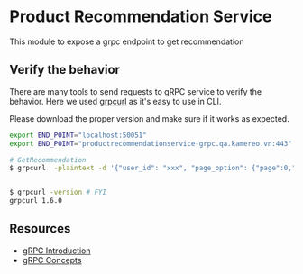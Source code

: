 # Product Recommendation Service
This module to expose a grpc endpoint to get recommendation
## Verify the behavior
There are many tools to send requests to gRPC service to verify the behavior.
Here we used [grpcurl](https://github.com/fullstorydev/grpcurl) as it's easy to use in CLI.

Please download the proper version and make sure if it works as expected.
```bash
export END_POINT="localhost:50051"
export END_POINT="productrecommendationservice-grpc.qa.kamereo.vn:443"

# GetRecommendation
$ grpcurl  -plaintext -d '{"user_id": "xxx", "page_option": {"page":0,"size":0}}' "${END_POINT}" kamereo.item.recommendation.ProductRecommendationService/GetRecommendation


$ grpcurl -version # FYI
grpcurl 1.6.0
```
## Resources
- [gRPC Introduction](https://grpc.io/docs/what-is-grpc/introduction/)
- [gRPC Concepts](https://grpc.io/docs/what-is-grpc/core-concepts/)